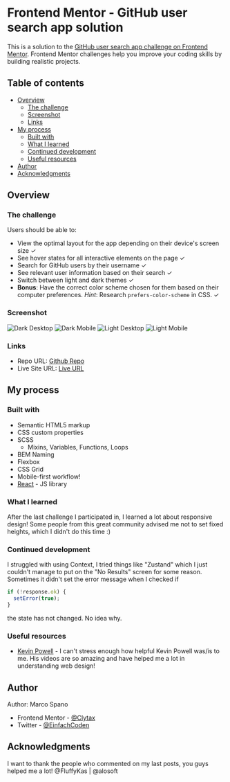 # Frontend Mentor - GitHub user search app solution

This is a solution to the [GitHub user search app challenge on Frontend Mentor](https://www.frontendmentor.io/challenges/github-user-search-app-Q09YOgaH6). Frontend Mentor challenges help you improve your coding skills by building realistic projects.

## Table of contents

- [Overview](#overview)
  - [The challenge](#the-challenge)
  - [Screenshot](#screenshot)
  - [Links](#links)
- [My process](#my-process)
  - [Built with](#built-with)
  - [What I learned](#what-i-learned)
  - [Continued development](#continued-development)
  - [Useful resources](#useful-resources)
- [Author](#author)
- [Acknowledgments](#acknowledgments)

## Overview

### The challenge

Users should be able to:

- View the optimal layout for the app depending on their device's screen size ✓
- See hover states for all interactive elements on the page ✓
- Search for GitHub users by their username ✓
- See relevant user information based on their search ✓
- Switch between light and dark themes ✓
- **Bonus**: Have the correct color scheme chosen for them based on their computer preferences. _Hint_: Research `prefers-color-scheme` in CSS. ✓

### Screenshot

![Dark Desktop](./Screenshots/screenshot1.png)
![Dark Mobile](./Screenshots//screenshot4.png)
![Light Desktop](./Screenshots//screenshot2.png)
![Light Mobile](./Screenshots//screenshot3.png)

### Links

- Repo URL: [Github Repo](https://github.com/Clytax/github)
- Live Site URL: [Live URL](https://github-eta-ten.vercel.app/)

## My process

### Built with

- Semantic HTML5 markup
- CSS custom properties
- SCSS
  - Mixins, Variables, Functions, Loops
- BEM Naming
- Flexbox
- CSS Grid
- Mobile-first workflow!
- [React](https://reactjs.org/) - JS library

### What I learned

After the last challenge I participated in, I learned a lot about responsive design! Some people from this great community advised me not to set fixed heights, which I didn't do this time :)

### Continued development

I struggled with using Context, I tried things like "Zustand" which I just couldn't manage to put on the "No Results" screen for some reason. Sometimes it didn't set the error message when I checked if

```javascript
if (!response.ok) {
  setError(true);
}
```

the state has not changed. No idea why.

### Useful resources

- [Kevin Powell](https://www.youtube.com/kepowob) - I can't stress enough how helpful Kevin Powell was/is to me. His videos are so amazing and have helped me a lot in understanding web design!

## Author

Author: Marco Spano

- Frontend Mentor - [@Clytax](https://www.frontendmentor.io/profile/Clytax)
- Twitter - [@EinfachCoden](https://twitter.com/EinfachCoden)

## Acknowledgments

I want to thank the people who commented on my last posts, you guys helped me a lot!
@FluffyKas | @alosoft

